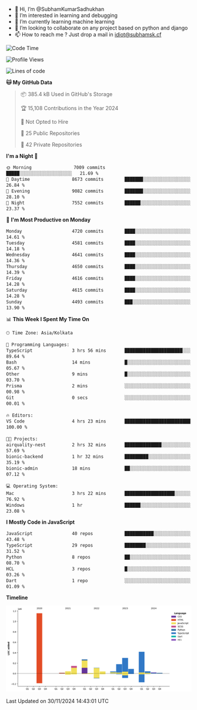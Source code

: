 - 👋 Hi, I’m @SubhamKumarSadhukhan
- 👀 I’m interested in learning and debugging
- 🌱 I’m currently learning machine learning
- 💞️ I’m looking to collaborate on any project based on python and django
- 📫 How to reach me ?
      Just drop a mail in idiot@subhamsk.cf

<!---
SubhamKumarSadhukhan/SubhamKumarSadhukhan is a ✨ special ✨ repository because its `README.md` (this file) appears on your GitHub profile.
You can click the Preview link to take a look at your changes.
--->


<!--START_SECTION:waka-->
![Code Time](http://img.shields.io/badge/Code%20Time-2%2C651%20hrs%2048%20mins-blue)

![Profile Views](http://img.shields.io/badge/Profile%20Views-1-blue)

![Lines of code](https://img.shields.io/badge/From%20Hello%20World%20I%27ve%20Written-2.9%20million%20lines%20of%20code-blue)

**🐱 My GitHub Data** 

> 📦 385.4 kB Used in GitHub's Storage 
 > 
> 🏆 15,108 Contributions in the Year 2024
 > 
> 🚫 Not Opted to Hire
 > 
> 📜 25 Public Repositories 
 > 
> 🔑 42 Private Repositories 
 > 
**I'm a Night 🦉** 

```text
🌞 Morning                7009 commits        █████░░░░░░░░░░░░░░░░░░░░   21.69 % 
🌆 Daytime                8673 commits        ███████░░░░░░░░░░░░░░░░░░   26.84 % 
🌃 Evening                9082 commits        ███████░░░░░░░░░░░░░░░░░░   28.10 % 
🌙 Night                  7552 commits        ██████░░░░░░░░░░░░░░░░░░░   23.37 % 
```
📅 **I'm Most Productive on Monday** 

```text
Monday                   4720 commits        ████░░░░░░░░░░░░░░░░░░░░░   14.61 % 
Tuesday                  4581 commits        ████░░░░░░░░░░░░░░░░░░░░░   14.18 % 
Wednesday                4641 commits        ████░░░░░░░░░░░░░░░░░░░░░   14.36 % 
Thursday                 4650 commits        ████░░░░░░░░░░░░░░░░░░░░░   14.39 % 
Friday                   4616 commits        ████░░░░░░░░░░░░░░░░░░░░░   14.28 % 
Saturday                 4615 commits        ████░░░░░░░░░░░░░░░░░░░░░   14.28 % 
Sunday                   4493 commits        ███░░░░░░░░░░░░░░░░░░░░░░   13.90 % 
```


📊 **This Week I Spent My Time On** 

```text
🕑︎ Time Zone: Asia/Kolkata

💬 Programming Languages: 
TypeScript               3 hrs 56 mins       ██████████████████████░░░   89.64 % 
Bash                     14 mins             █░░░░░░░░░░░░░░░░░░░░░░░░   05.67 % 
Other                    9 mins              █░░░░░░░░░░░░░░░░░░░░░░░░   03.70 % 
Prisma                   2 mins              ░░░░░░░░░░░░░░░░░░░░░░░░░   00.98 % 
Git                      0 secs              ░░░░░░░░░░░░░░░░░░░░░░░░░   00.01 % 

🔥 Editors: 
VS Code                  4 hrs 23 mins       █████████████████████████   100.00 % 

🐱‍💻 Projects: 
airquality-nest          2 hrs 32 mins       ██████████████░░░░░░░░░░░   57.69 % 
bionic-backend           1 hr 32 mins        █████████░░░░░░░░░░░░░░░░   35.19 % 
bionic-admin             18 mins             ██░░░░░░░░░░░░░░░░░░░░░░░   07.12 % 

💻 Operating System: 
Mac                      3 hrs 22 mins       ███████████████████░░░░░░   76.92 % 
Windows                  1 hr                ██████░░░░░░░░░░░░░░░░░░░   23.08 % 
```

**I Mostly Code in JavaScript** 

```text
JavaScript               40 repos            ███████████░░░░░░░░░░░░░░   43.48 % 
TypeScript               29 repos            ████████░░░░░░░░░░░░░░░░░   31.52 % 
Python                   8 repos             ██░░░░░░░░░░░░░░░░░░░░░░░   08.70 % 
HCL                      3 repos             █░░░░░░░░░░░░░░░░░░░░░░░░   03.26 % 
Dart                     1 repo              ░░░░░░░░░░░░░░░░░░░░░░░░░   01.09 % 
```



**Timeline**

![Lines of Code chart](https://raw.githubusercontent.com/SubhamKumarSadhukhan/SubhamKumarSadhukhan/main/assets/bar_graph.png)


 Last Updated on 30/11/2024 14:43:01 UTC
<!--END_SECTION:waka-->
